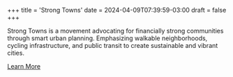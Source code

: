 +++
title = 'Strong Towns'
date = 2024-04-09T07:39:59-03:00
draft = false
+++

Strong Towns is a movement advocating for financially strong communities through smart urban planning. Emphasizing walkable neighborhoods, cycling infrastructure, and public transit to create sustainable and vibrant cities.

[Learn More](https://StrongTowns.org)